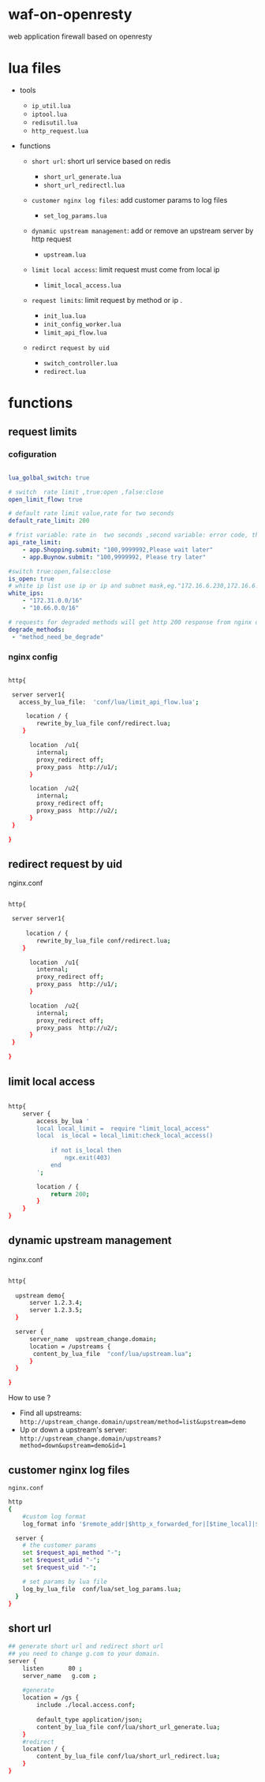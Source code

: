 # waf-on-openresty
web application firewall based on openresty


# lua files
 - tools 
   - `ip_util.lua`
   - `iptool.lua`
   - `redisutil.lua`
   - `http_request.lua`

- functions
  - `short url`: short url service based on redis 
     - `short_url_generate.lua`
     - `short_url_redirectl.lua`
  - `customer nginx log files`:  add customer params to log files
    -  `set_log_params.lua`
  - `dynamic upstream management`: add or remove an upstream server by http request
    - `upstream.lua`
  - `limit local access`:  limit request must come from local ip
    - `limit_local_access.lua`
  - `request limits`:  limit request by method or ip .
    - `init_lua.lua`
    - `init_config_worker.lua`
    - `limit_api_flow.lua`

  - `redirct request by uid`
    - `switch_controller.lua`
    - `redirect.lua`



# functions

## request limits

### cofiguration

```yaml

lua_golbal_switch: true

# switch  rate limit ,true:open ,false:close
open_limit_flow: true

# default rate limit value,rate for two seconds
default_rate_limit: 200

# frist variable: rate in  two seconds ,second variable: error code, third variable:error message
api_rate_limit:
    - app.Shopping.submit: "100,9999992,Please wait later"
    - app.Buynow.submit: "100,9999992, Please try later"

#switch true:open,false:close
is_open: true
# white ip list use ip or ip and subnet mask,eg."172.16.6.230,172.16.6.230/16".
white_ips: 
    - "172.31.0.0/16"
    - "10.66.0.0/16"

# requests for degraded methods will get http 200 response from nginx directly without passing the request to backend servers.
degrade_methods:
 - "method_need_be_degrade"

```

### nginx config

```bash

http{

 server server1{
   access_by_lua_file:  'conf/lua/limit_api_flow.lua';

     location / {
        rewrite_by_lua_file conf/redirect.lua;
    }

      location  /u1{
        internal;
        proxy_redirect off;
        proxy_pass  http://u1/;
      }

      location  /u2{
        internal;
        proxy_redirect off;
        proxy_pass  http://u2/;
      }
 }

}

```

## redirect request by uid

nginx.conf

```bash

http{

 server server1{
    
     location / {
        rewrite_by_lua_file conf/redirect.lua;
    }

      location  /u1{
        internal;
        proxy_redirect off;
        proxy_pass  http://u1/;
      }

      location  /u2{
        internal;
        proxy_redirect off;
        proxy_pass  http://u2/;
      }
 }

}
```

## limit local access

```bash

http{
    server {
        access_by_lua '
        local local_limit =  require "limit_local_access"
        local  is_local = local_limit:check_local_access()
        
            if not is_local then
                ngx.exit(403)
            end
        ';

        location / {
            return 200;
        }
    }
}

```

## dynamic upstream management

nginx.conf

```bash

http{
 
  upstream demo{
      server 1.2.3.4;
      server 1.2.3.5;
  }

  server {
      server_name  upstream_change.domain;
      location = /upstreams {
       content_by_lua_file  "conf/lua/upstream.lua";
      }
  }

}

```

How to use ?
 -  Find all upstreams: `http://upstream_change.domain/upstream/method=list&upstream=demo`
 - Up or down a upstream's server:  `http://upstream_change.domain/upstreams?method=down&upstream=demo&id=1`



## customer nginx log files

`nginx.conf`

```bash
http
{
    #custom log format
    log_format info '$remote_addr|$http_x_forwarded_for|[$time_local]|$http_host|$request|''$status|$body_bytes_sent|$request_time|$upstream_response_time|$request_api_method|$request_uid|$request_udid';

  server {
    # the customer params
	set $request_api_method "-";
    set $request_udid "-";
    set $request_uid "-";

    # set params by lua file
    log_by_lua_file  conf/lua/set_log_params.lua;
  }
}
```

## short url 

```bash
## generate short url and redirect short url 
## you need to change g.com to your domain.
server {
	listen       80 ;
	server_name   g.com ; 
    
    #generate
    location = /gs {
        include ./local.access.conf;
        
	    default_type application/json;
        content_by_lua_file conf/lua/short_url_generate.lua;
    } 
    #redirect
    location / {
        content_by_lua_file conf/lua/short_url_redirect.lua;
    }
}

```

